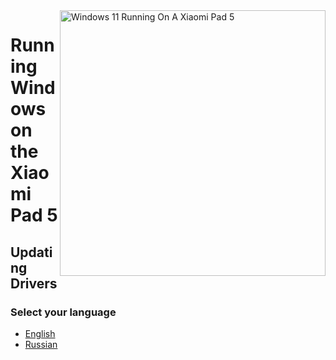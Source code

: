 ﻿<img align="right" src="https://raw.githubusercontent.com/erdilS/Port-Windows-11-Xiaomi-Pad-5/main/nabu.png" width="425" alt="Windows 11 Running On A Xiaomi Pad 5">

# Running Windows on the Xiaomi Pad 5

## Updating Drivers

### Select your language

- [English](English/update-en.md)
- [Russian](Russian/update-ru.md)
